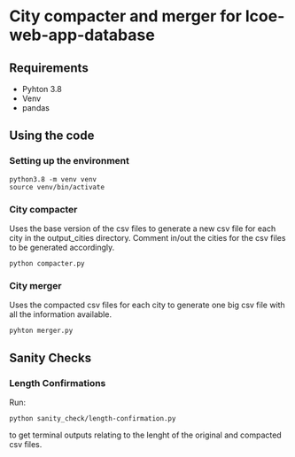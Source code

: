 # City compacter and merger for lcoe-web-app-database
## Requirements
- Pyhton 3.8
- Venv
- pandas
## Using the code
### Setting up the environment
```
python3.8 -m venv venv
source venv/bin/activate
```
### City compacter
Uses the base version of the csv files to generate a new csv file for each city in the output_cities directory. Comment in/out the cities for the csv files to be generated accordingly.
```
python compacter.py
```
### City merger
Uses the compacted csv files for each city to generate one big csv file with all the information available.
```
pyhton merger.py
```
## Sanity Checks
### Length Confirmations
Run:
```
python sanity_check/length-confirmation.py
```
to get terminal outputs relating to the lenght of the original and compacted csv files.
